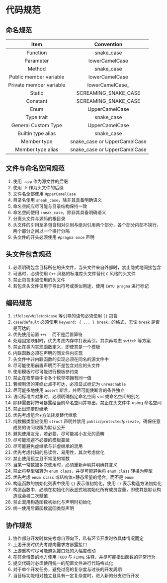 # 代码规范

## 命名规范

|          Item           |          Convention          |
| :---------------------: | :--------------------------: |
|        Function         |          snake_case          |
|        Parameter        |        lowerCamelCase        |
|         Method          |          snake_case          |
| Public member variable  |        lowerCamelCase        |
| Private member variable |       lowerCamelCase_        |
|         Static          |     SCREAMING_SNAKE_CASE     |
|        Constant         |     SCREAMING_SNAKE_CASE     |
|          Enum           |        UpperCamelCase        |
|       Type trait        |          snake_case          |
|   General Custom Type   |        UpperCamelCase        |
|   Builtin type alias    |          snake_case          |
|       Member type       | snake_case or UpperCamelCase |
|    Member type alias    | snake_case or UpperCamelCase |

## 文件与命名空间规范

1. 使用 `.cpp` 作为源文件的后缀
2. 使用 `.h` 作为头文件的后缀
3. 文件名全部使用 `UpperCamelCase`
4. 目录名使用 `sneak_case`，除非其具备明确语义
5. 命名空间应尽可能与目录结构保持一致
6. 命名空间使用 `sneak_case`，除非其具备明确语义
7. 分离头文件与源码的根目录
8. 头文件的引用至多包含相对引用与绝对引用两个部分，各个部分内部不换行，两个部分之间以一个换行分隔
9. 头文件的开头必须使用 `#pragma once` 声明

## 头文件包含规范

1. 必须明确包含目标所在的头文件，当头文件来自外部时，禁止隐式地间接包含
2. 可选时，必须使用 `C++` 风格的标准库头文件替代 `C` 风格的头文件
3. 禁止包含未被使用的头文件
4. 若包含头文件仅用于导出符号或类似用途，使用 `IWYU pragma` 进行标记

## 编码规范

1. `if`/`else`/`while`/`do`/`case` 等引导的语句必须使用 `{}` 包含
2. `case`/`default` 必须使用 `keyword: { ... } break;` 的格式，无论 `break` 是否是可达的
3. 优先使用前置 `++`/`--` 而不是后置算符
4. 处理固定映射时，优先考虑内存中打表索引，其次再考虑 `switch` 等方案
5. 禁止在类内实现函数定义，即使其是一个模板
6. 内联函数必须在声明的同文件内实现
7. 头文件中非内联函数的实现必须在同名的源文件中
8. 尽可能使用前置声明而不是包含对应的头文件
9. 使用模板时尽可能进行模板参约束
10. 禁止在枚举类中令多个枚举项拥有同一值
11. 若控制流的非终止点不可达，必须显式标记为 `unreachable`
12. 尽可能多地使用 `assert` 断言，并尽可能使断言的条件独立
13. 访问标准库对象时，必须明确指定命名空间 `std` 或命名空间的别名
14. 除非需要将符号暴露给当前命名空间并导出，禁止在头文件中 using 命名空间
15. 禁止出现菱形继承
16. 优先考虑组合+方法转发替代继承
17. 纯数据类型应使用 `struct` 声明并禁用 `public`/`protected`/`private`，确保任意成员的访问权限为默认公开
18. 避免使用友元，若必要，尽可能减小友元的范畴
19. 尽可能规避不必要的模板蔓延
20. 尽可能避免虚继承与非虚继承的混用
21. 优先考虑代码的易读性、易用性，其次考虑优化
22. 禁止使用孤立且不常见的常数
23. 当某一常数被多次使用时，必须重新声明并明确其含义
24. 禁止将整型强转为 `enum class`，并尽可能避免将 `enum class` 转换为整型
25. 优先考虑 `enum class` 或结构体+静态常量的组合，而不是 `enum`
26. 构造函数的初始化列表中使用 `{}` 表示值初始化，使用 `()` 表示构造方法初始化
27. 构造函数中，必须在初始化列表显式地初始化所有成员变量，即使其是默认构造或会被二次赋值
28. 禁止混用构造函数初始化与声明时初始化
29. 统一使用后置函数返回类型声明

## 协作规范

1. 协作部分开发时优先考虑自顶向下，私有环节开发时依具体情况而定
2. 上游开发时优先考虑向需求方暴露接口
3. 上游重构时尽可能避免接口处的大幅度改动
4. 在符合情景的地方使用 `TODO` 与 `FIXME` 注释，并尽可能指出函数的异常行为
5. 提交代码时必须使用统一的配置文件进行代码格式化
6. 对于单个开发任务，避免过高的复杂度与过长的开发周期
7. 当目标功能相对独立且具有一定复杂度时，进入新的分支进行开发
